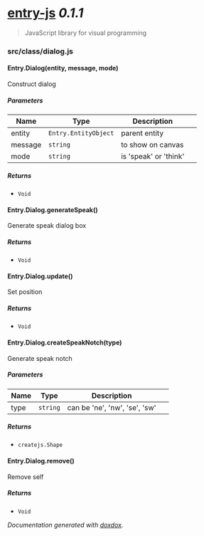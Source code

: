 # [entry-js](http://play-entry.com) *0.1.1*

> JavaScript library for visual programming


### src/class/dialog.js


#### Entry.Dialog(entity, message, mode) 

Construct dialog




##### Parameters

| Name | Type | Description |  |
| ---- | ---- | ----------- | -------- |
| entity | `Entry.EntityObject`  | parent entity | &nbsp; |
| message | `string`  | to show on canvas | &nbsp; |
| mode | `string`  | is 'speak' or 'think' | &nbsp; |




##### Returns


- `Void`



#### Entry.Dialog.generateSpeak() 

Generate speak dialog box






##### Returns


- `Void`



#### Entry.Dialog.update() 

Set position






##### Returns


- `Void`



#### Entry.Dialog.createSpeakNotch(type) 

Generate speak notch




##### Parameters

| Name | Type | Description |  |
| ---- | ---- | ----------- | -------- |
| type | `string`  | can be 'ne', 'nw', 'se', 'sw' | &nbsp; |




##### Returns


- `createjs.Shape`  



#### Entry.Dialog.remove() 

Remove self






##### Returns


- `Void`




*Documentation generated with [doxdox](https://github.com/neogeek/doxdox).*
